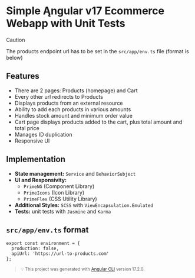 # Simple Ąngular v17 Ecommerce Webapp with Unit Tests

> [!CAUTION]
> The products endpoint url has to be set in the `src/app/env.ts` file (format is below)

## Features

- There are 2 pages: Products (homepage) and Cart
- Every other url redirects to Products
- Displays products from an external resource
- Ability to add each products in various amounts
- Handles stock amount and minimum order value
- Cart page displays products added to the cart, plus total amount and total price
- Manages ID duplication
- Responsive UI

## Implementation
- **State management:** `Service` and `BehaviorSubject`
- **UI and Responsivity:** 
  - `PrimeNG` (Component Library)
  - `PrimeIcons` (Icon Library) 
  - `PrimeFlex` (CSS Utility Library)
- **Additional Styles:** `SCSS` with `ViewEncapsulation.Emulated`
- **Tests:** unit tests with `Jasmine` and `Karma`

## `src/app/env.ts` format
```
export const environment = {
  production: false,
  apiUrl: 'https://url-to-products.com'
};

```

> <small>:bulb: This project was generated with [Angular CLI](https://github.com/angular/angular-cli) version 17.2.0.</small>
